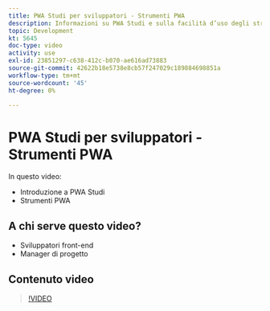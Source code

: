 ```yaml
---
title: PWA Studi per sviluppatori - Strumenti PWA
description: Informazioni su PWA Studi e sulla facilità d’uso degli strumenti PWA Studi.
topic: Development
kt: 5645
doc-type: video
activity: use
exl-id: 23851297-c638-412c-b070-ae616ad73883
source-git-commit: 42622b18e5738e8cb57f247029c189884698851a
workflow-type: tm+mt
source-wordcount: '45'
ht-degree: 0%

---
```


# PWA Studi per sviluppatori - Strumenti PWA

In questo video:

- Introduzione a PWA Studi
- Strumenti PWA

## A chi serve questo video?

- Sviluppatori front-end
- Manager di progetto

## Contenuto video

>[!VIDEO](https://video.tv.adobe.com/v/35716?quality=12&learn=on)

